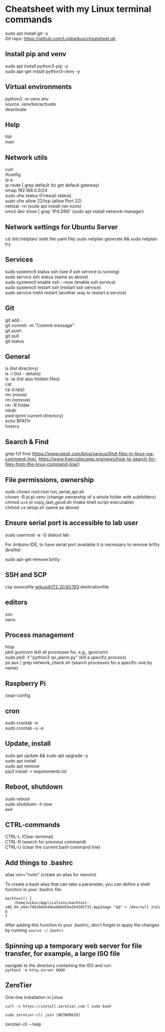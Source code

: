 # Cheatsheet with my Linux terminal commands

sudo apt install git -y  
Git repo: https://github.com/Lodewikus/cheatsheet.git  

## Install pip and venv

sudo apt install python3-pip -y  
sudo apt-get install python3-venv -y  

## Virtual environments

python3 -m venv env  
source ./env/bin/activate  
deactivate  

## Help

tldr  
man  

## Network utils

curl  
ifconfig  
ip a  
ip route | grep default (to get default gateway)  
nmap 192.168.0.0/24  
sudo ufw status (Firewall status)  
sudo ufw allow 22/tcp (allow Port 22)  
netstat -rn (sudo apt install net-tools)  
nmcli dev show | grep 'IP4.DNS' (sudo apt  install network-manager)  

## Network settings for Ubuntu Server

cd /etc/netplan/ (edit the yaml file)
sudo netplan generate && sudo netplan try

## Services

sudo systemctl status ssh (see if ssh service is running)  
sudo service ssh status (same as above)  
sudo systemctl enable ssh --now (enable ssh service)  
sudo systemctl restart ssh (restart ssh service)  
sudo service inetd restart (another way to restart a service)  

## Git

git add .  
git commit -m "Commit message"  
git push  
git pull  
git status  

## General

ls (list directory)  
ls -l (list - details)  
ls -la (list also hidden files)  
cat  
cp (copy)  
mv (move)  
rm (remove)  
rm -R folder  
mkdir  
pwd (print current directory)  
echo $PATH  
history  

## Search & Find

grep
fzf
find (https://www.plesk.com/blog/various/find-files-in-linux-via-command-line/, https://www.freecodecamp.org/news/how-to-search-for-files-from-the-linux-command-line/)

## File permissions, ownership

sudo chown root:root run_serial_api.sh  
chown -R pi:pi venv (change ownership of a whole folder with subfolders)  
chmod u+x pi copy_last_good.sh (make shell script executable)  
chmod +x setup.sh  (same as above)  

## Ensure serial port is accessible to lab user

sudo usermod -a -G dialout lab  

For Arduino IDE, to have serial port available it is necessary to remove brltty (braille)

sudo apt-get remove brltty

## SSH and SCP

csp sourcefile wikus@172.20.60.193:destinationfile  

## editors

vim  
nano  

## Process management

htop  
pkill gunicorn (kill all processes for, e.g., gunicorn)  
sudo pkill -f "python3 rpi_alarm.py" (kill a specific process)  
ps aux | grep network_check.sh (search processes for a specific one by name)  

## Raspberry Pi

raspi-config  

## cron

sudo crontab -e  
sudo crontab -u <user> -e  

## Update, install

sudo apt update && sudo apt upgrade -y  
sudo apt install <program>  
sudo apt remove <program>  
pip3 install -r requirements.txt  

## Reboot, shutdown

sudo reboot  
sudo shutdown -h now  
exit  

## CTRL-commands

CTRL-L (Clear terminal)  
CTRL-R (search for previous command)  
CTRL-U (clear the current bash command line)  

## Add things to .bashrc

alias vim="nvim" (create an alias for neovim)  

To create a bash alias that can take a parameter, you can define a shell function in your .bashrc file.

```
marktext() {  
    /home/wikus/Applications/marktext-x86_64_e94cf48168e949ee60b95bed54505f33.AppImage "$@" > /dev/null 2>&1 &  
}
```

After adding this function to your .bashrc, don't forget to apply the changes by running `source ~/.bashrc`

## Spinning up a temporary web server for file transfer, for example, a large ISO file

navigate to the directory containing the ISO and run:  
`python3 -m http.server 8000`   

## ZeroTier

One-line installation in Linux

```
curl -s https://install.zerotier.com | sudo bash

sudo zerotier-cli join [NETWORKID]
```

zerotier-cli --help

